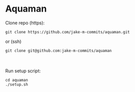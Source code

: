 # Aquaman

Clone repo (https):

    git clone https://github.com/jake-m-commits/aquaman.git
or (ssh)

    git clone git@github.com:jake-m-commits/aquaman
\
\
Run setup script:

    cd aquaman
    ./setup.sh
